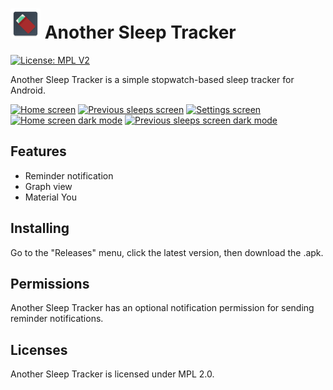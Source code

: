 # ![Another Sleep Tracker Logo](app/src/main/res/mipmap-mdpi/ic_launcher.webp) Another Sleep Tracker

[![License: MPL V2](https://img.shields.io/badge/License-MPL%202.0-blue.svg)](/LICENSE.txt)

Another Sleep Tracker is a simple stopwatch-based sleep tracker for Android.

[<img src="/fastlane/metadata/android/en-US/1.jpg"
  alt="Home screen"
  height="256">](/fastlane/metadata/android/en-US/1.jpg)
[<img src="/fastlane/metadata/android/en-US/2.jpg"
  alt="Previous sleeps screen"
  height="256">](/fastlane/metadata/android/en-US/2.jpg)
[<img src="/fastlane/metadata/android/en-US/3.jpg"
  alt="Settings screen"
  height="256">](/fastlane/metadata/android/en-US/3.jpg)
[<img src="/fastlane/metadata/android/en-US/4.jpg"
  alt="Home screen dark mode"
  height="256">](/fastlane/metadata/android/en-US/4.jpg)
[<img src="/fastlane/metadata/android/en-US/5.jpg"
  alt="Previous sleeps screen dark mode"
  height="256">](/fastlane/metadata/android/en-US/5.jpg)

## Features
- Reminder notification
- Graph view
- Material You

## Installing
Go to the "Releases" menu, click the latest version, then download the .apk.

## Permissions
Another Sleep Tracker has an optional notification permission for sending reminder notifications.

## Licenses
Another Sleep Tracker is licensed under MPL 2.0.
